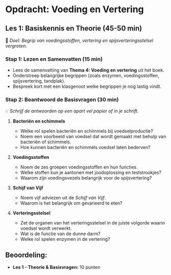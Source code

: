 # **Opdracht: Voeding en Vertering**  

## **Les 1: Basiskennis en Theorie (45-50 min)**  
🎯 *Doel: Begrip van voedingsstoffen, vertering en spijsverteringsstelsel vergroten.*  

### **Stap 1: Lezen en Samenvatten (15 min)**  
- Lees de samenvatting van **Thema 4: Voeding en vertering** uit het boek.  
- Onderstreep belangrijke begrippen (zoals enzymen, voedingsstoffen, spijsvertering, tandplak).  
- Bespreek kort met een klasgenoot welke begrippen je nog lastig vindt.  

### **Stap 2: Beantwoord de Basisvragen (30 min)**  
💡 *Schrijf de antwoorden op een apart vel papier of in je schrift.*  

1. **Bacteriën en schimmels**  
   - Welke rol spelen bacteriën en schimmels bij voedselproductie?  
   - Noem een voorbeeld van voedsel dat wordt gemaakt met behulp van bacteriën of schimmels.  
   - Hoe kunnen bacteriën en schimmels voedsel laten bederven?  

2. **Voedingsstoffen**  
   - Noem de zes groepen voedingsstoffen en hun functies.  
   - Welke stoffen kun je aantonen met joodoplossing en teststrookjes?  
   - Waarom zijn voedingsvezels belangrijk voor de spijsvertering?  

3. **Schijf van Vijf**  
   - Noem vijf adviezen uit de *Schijf van Vijf*.  
   - Waarom is het belangrijk om gevarieerd te eten?  

4. **Verteringsstelsel**  
   - Zet de organen van het verteringsstelsel in de juiste volgorde waarin voedsel wordt verwerkt.  
   - Wat is de functie van de dunne darm?  
   - Welke rol spelen enzymen in de vertering?  


## **Beoordeling:**  
- **Les 1 - Theorie & Basisvragen:** 10 punten  